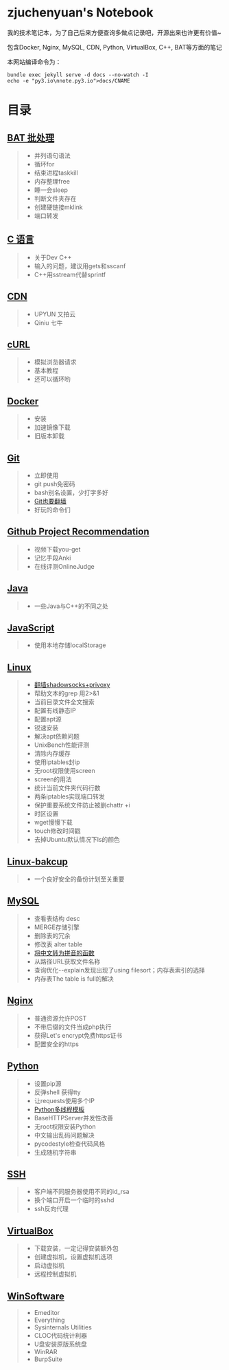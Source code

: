 # zjuchenyuan's Notebook

我的技术笔记本，为了自己后来方便查询多做点记录吧，开源出来也许更有价值~

包含Docker, Nginx, MySQL, CDN, Python, VirtualBox, C++, BAT等方面的笔记

本网站编译命令为：

```
bundle exec jekyll serve -d docs --no-watch -I
echo -e "py3.io\nnote.py3.io">docs/CNAME
```

# 目录

## [BAT 批处理](BAT.md)
>* 并列语句语法
>* 循环for
>* 结束进程taskkill
>* 内存整理free
>* 睡一会sleep
>* 判断文件夹存在
>* 创建硬链接mklink
>* 端口转发

## [C 语言](C.md)
>* 关于Dev C++
>* 输入的问题，建议用gets和sscanf
>* C++用sstream代替sprintf

## [CDN](CDN.md)
>* UPYUN 又拍云
>* Qiniu 七牛

## [cURL](cURL.md)
>* 模拟浏览器请求
>* 基本教程
>* 还可以循环哟

## [Docker](Docker.md)
>* 安装
>* 加速镜像下载
>* 旧版本卸载

## [Git](Git.md)
>* 立即使用
>* git push免密码
>* bash别名设置，少打字多好
>* [Git也要翻墙](code/ssgit.txt)
>* 好玩的命令们

## [Github Project Recommendation](GithubProjectRecommendation.md)
>* 视频下载you-get
>* 记忆手段Anki
>* 在线评测OnlineJudge

## [Java](Java.md)
>* 一些Java与C++的不同之处

## [JavaScript](JavaScript.md)
>* 使用本地存储localStorage

## [Linux](Linux.md)
>* [翻墙shadowsocks+privoxy](code/ssprivoxy.txt)
>* 帮助文本的grep 用2>&1
>* 当前目录文件全文搜索
>* 配置有线静态IP
>* 配置apt源
>* 锐速安装
>* 解决apt依赖问题
>* UnixBench性能评测
>* 清除内存缓存
>* 使用iptables封ip
>* 无root权限使用screen
>* screen的用法
>* 统计当前文件夹代码行数
>* 两条iptables实现端口转发
>* 保护重要系统文件防止被删chattr +i
>* 时区设置
>* wget慢慢下载
>* touch修改时间戳
>* 去掉Ubuntu默认情况下ls的颜色

## [Linux-bakcup](Linux-bakup.md)
>* 一个良好安全的备份计划至关重要

## [MySQL](MySQL.md)
>* 查看表结构 desc
>* MERGE存储引擎
>* 删除表的冗余
>* 修改表 alter table
>* [将中文转为拼音的函数](code/pinyin.sql)
>* 从路径URL获取文件名称
>* 查询优化--explain发现出现了using filesort；内存表索引的选择
>* 内存表The table is full的解决

## [Nginx](Nginx.md)
>* 普通资源允许POST
>* 不带后缀的文件当成php执行
>* 获得Let's encrypt免费https证书
>* 配置安全的https

## [Python](Python.md)
>* 设置pip源
>* 反弹shell 获得tty
>* 让requests使用多个IP
>* [Python多线程模板](code/MultiThread_Template.py)
>* BaseHTTPServer并发性改善
>* 无root权限安装Python
>* 中文输出乱码问题解决
>* pycodestyle检查代码风格
>* 生成随机字符串

## [SSH](SSH.md)
>* 客户端不同服务器使用不同的id_rsa
>* 换个端口开启一个临时的sshd
>* ssh反向代理

## [VirtualBox](VirtualBox.md)
>* 下载安装，一定记得安装额外包
>* 创建虚拟机，设置虚拟机选项
>* 启动虚拟机
>* 远程控制虚拟机

## [WinSoftware](WindowsSoftware.md)
>* Emeditor
>* Everything
>* Sysinternals Utilities
>* CLOC代码统计利器
>* U盘安装原版系统盘
>* WinRAR
>* BurpSuite
